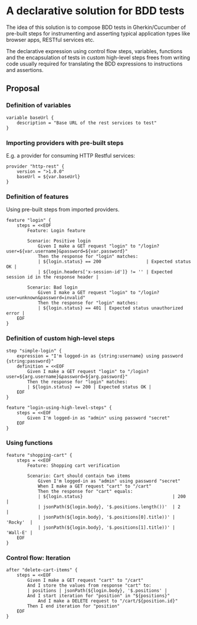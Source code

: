 # A declarative solution for BDD tests

The idea of this solution is to compose BDD tests in Gherkin/Cucumber
of pre-built steps for instrumenting and asserting typical application
types like browser apps, RESTful services etc.

The
declarative expression using control flow steps, variables, functions
and the encapsulation of tests in custom high-level steps
frees from writing code usually required for translating the BDD expressions
to instructions and assertions.

## Proposal

### Definition of variables
```
variable baseUrl {
    description = "Base URL of the rest services to test"
}
```

### Importing providers with pre-built steps

E.g. a provider for consuming HTTP Restful services:

```
provider "http-rest" {
    version = ">1.0.0"
    baseUrl = ${var.baseUrl}
}
```

### Definition of features
Using pre-built steps from imported providers.

```
feature "login" {
    steps = <<EOF
        Feature: Login feature
        
        Scenario: Positive login
            Given I make a GET request "login" to "/login?user=${var.username}&password=${var.password}"
            Then the response for "login" matches:
            | ${login.status} == 200                 | Expected status OK |
            | ${login.headers['x-session-id']} != '' | Expected session id in the response header |
              
        Scenario: Bad login
            Given I make a GET request "login" to "/login?user=unknown&password=invalid"
            Then the response for "login" matches:
            | ${login.status} == 401 | Expected status unauthorized error |
    EOF
}
```

### Definition of custom high-level steps
```
step "simple-login" {
    expression = "I'm logged-in as {string:username} using password {string:password}"
    definition = <<EOF
        Given I make a GET request "login" to "/login?user=${arg.username}&password=${arg.password}"
        Then the response for "login" matches:
        | ${login.status} == 200 | Expected status OK |        
    EOF
}

feature "login-using-high-level-steps" {
    steps = <<EOF
        Given I'm logged-in as "admin" using password "secret"
    EOF
}
```

### Using functions

```
feature "shopping-cart" {
    steps = <<EOF
        Feature: Shopping cart verification
        
        Scenario: Cart should contain two items
            Given I'm logged-in as "admin" using password "secret"
            When I make a GET request "cart" to "/cart"
            Then the response for "cart" equals:
            | ${login.status}                                  | 200      |        
            | jsonPath(${login.body}, '$.positions.length())'  | 2        |        
            | jsonPath(${login.body}, '$.positions[0].title))' | 'Rocky'  |        
            | jsonPath(${login.body}, '$.positions[1].title))' | 'Wall-E' |        
    EOF
}

```

### Control flow: Iteration

```
after "delete-cart-items" {
    steps = <<EOF
        Given I make a GET request "cart" to "/cart"
        And I store the values from response "cart" to:
        | positions | jsonPath(${login.body}, '$.positions' |
        And I start iteration for "position" in "${positions}"
            And I make a DELETE request to "/cart/${position.id}"
        Then I end iteration for "position"
    EOF
}

```
